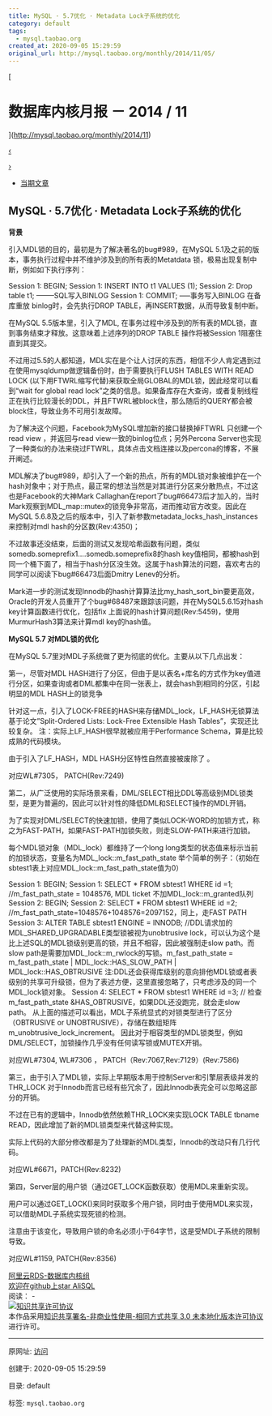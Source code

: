 ```yaml
---
title: MySQL · 5.7优化 · Metadata Lock子系统的优化
category: default
tags: 
  - mysql.taobao.org
created_at: 2020-09-05 15:29:59
original_url: http://mysql.taobao.org/monthly/2014/11/05/
---
```


[

# 数据库内核月报 － 2014 / 11

](http://mysql.taobao.org/monthly/2014/11)

[‹](http://mysql.taobao.org/monthly/2014/11/04/)

[›](http://mysql.taobao.org/monthly/2014/11/06/)

*   [当期文章](#)

## MySQL · 5.7优化 · Metadata Lock子系统的优化

**背景**

引入MDL锁的目的，最初是为了解决著名的bug#989，在MySQL 5.1及之前的版本，事务执行过程中并不维护涉及到的所有表的Metatdata 锁，极易出现复制中断，例如如下执行序列：

Session 1: BEGIN; Session 1: INSERT INTO t1 VALUES (1); Session 2: Drop table t1; ——–SQL写入BINLOG Session 1: COMMIT; —–事务写入BINLOG 在备库重放 binlog时，会先执行DROP TABLE，再INSERT数据，从而导致复制中断。

在MySQL 5.5版本里，引入了MDL, 在事务过程中涉及到的所有表的MDL锁，直到事务结束才释放。这意味着上述序列的DROP TABLE 操作将被Session 1阻塞住直到其提交。

不过用过5.5的人都知道，MDL实在是个让人讨厌的东西，相信不少人肯定遇到过在使用mysqldump做逻辑备份时，由于需要执行FLUSH TABLES WITH READ LOCK (以下用FTWRL缩写代替)来获取全局GLOBAL的MDL锁，因此经常可以看到“wait for global read lock”之类的信息。如果备库存在大查询，或者复制线程正在执行比较漫长的DDL，并且FTWRL被block住，那么随后的QUERY都会被block住，导致业务不可用引发故障。

为了解决这个问题，Facebook为MySQL增加新的接口替换掉FTWRL 只创建一个read view ，并返回与read view一致的binlog位点；另外Percona Server也实现了一种类似的办法来绕过FTWRL，具体点击文档连接以及percona的博客，不展开阐述。

MDL解决了bug#989，却引入了一个新的热点，所有的MDL锁对象被维护在一个hash对象中；对于热点，最正常的想法当然是对其进行分区来分散热点，不过这也是Facebook的大神Mark Callaghan在report了bug#66473后才加入的，当时Mark观察到MDL\_map::mutex的锁竞争非常高，进而推动官方改变。因此在MySQL 5.6.8及之后的版本中，引入了新参数metadata\_locks\_hash\_instances来控制对mdl hash的分区数(Rev:4350)；

不过故事还没结束，后面的测试又发现哈希函数有问题，类似somedb.someprefix1….somedb.someprefix8的hash key值相同，都被hash到同一个桶下面了，相当于hash分区没生效。这属于hash算法的问题，喜欢考古的同学可以阅读下bug#66473后面Dmitry Lenev的分析。

Mark进一步的测试发现Innodb的hash计算算法比my\_hash\_sort\_bin要更高效， Oracle的开发人员重开了个bug#68487来跟踪该问题，并在MySQL5.6.15对hash key计算函数进行优化，包括fix 上面说的hash计算问题(Rev:5459)，使用MurmurHash3算法来计算mdl key的hash值。

**MySQL 5.7 对MDL锁的优化**

在MySQL 5.7里对MDL子系统做了更为彻底的优化。主要从以下几点出发：

第一，尽管对MDL HASH进行了分区，但由于是以表名+库名的方式作为key值进行分区，如果查询或者DML都集中在同一张表上，就会hash到相同的分区，引起明显的MDL HASH上的锁竞争

针对这一点，引入了LOCK-FREE的HASH来存储MDL\_lock，LF\_HASH无锁算法基于论文”Split-Ordered Lists: Lock-Free Extensible Hash Tables”，实现还比较复杂。 注：实际上LF\_HASH很早就被应用于Performance Schema，算是比较成熟的代码模块。

由于引入了LF\_HASH，MDL HASH分区特性自然直接被废除了 。

对应WL#7305， PATCH(Rev:7249)

第二，从广泛使用的实际场景来看，DML/SELECT相比DDL等高级别MDL锁类型，是更为普遍的，因此可以针对性的降低DML和SELECT操作的MDL开销。

为了实现对DML/SELECT的快速加锁，使用了类似LOCK-WORD的加锁方式，称之为FAST-PATH，如果FAST-PATH加锁失败，则走SLOW-PATH来进行加锁。

每个MDL锁对象（MDL\_lock）都维持了一个long long类型的状态值来标示当前的加锁状态，变量名为MDL\_lock::m\_fast\_path\_state 举个简单的例子：（初始在sbtest1表上对应MDL\_lock::m\_fast\_path\_state值为0）

Session 1: BEGIN; Session 1: SELECT \* FROM sbtest1 WHERE id =1; //m\_fast\_path\_state = 1048576, MDL ticket 不加MDL\_lock::m\_granted队列 Session 2: BEGIN; Session 2: SELECT \* FROM sbtest1 WHERE id =2; //m\_fast\_path\_state=1048576+1048576=2097152，同上，走FAST PATH Session 3: ALTER TABLE sbtest1 ENGINE = INNODB; //DDL请求加的MDL\_SHARED\_UPGRADABLE类型锁被视为unobtrusive lock，可以认为这个是比上述SQL的MDL锁级别更高的锁，并且不相容，因此被强制走slow path。而slow path是需要加MDL\_lock::m\_rwlock的写锁。m\_fast\_path\_state = m\_fast\_path\_state | MDL\_lock::HAS\_SLOW\_PATH | MDL\_lock::HAS\_OBTRUSIVE 注:DDL还会获得库级别的意向排他MDL锁或者表级别的共享可升级锁，但为了表述方便，这里直接忽略了，只考虑涉及的同一个MDL\_lock锁对象。 Session 4: SELECT \* FROM sbtest1 WHERE id =3; // 检查m\_fast\_path\_state &HAS\_OBTRUSIVE，如果DDL还没跑完，就会走slow path。 从上面的描述可以看出，MDL子系统显式的对锁类型进行了区分（OBTRUSIVE or UNOBTRUSIVE），存储在数组矩阵m\_unobtrusive\_lock\_increment。 因此对于相容类型的MDL锁类型，例如DML/SELECT，加锁操作几乎没有任何读写锁或MUTEX开销。

对应WL#7304, WL#7306 ， PATCH（Rev:7067,Rev:7129）(Rev:7586)

第三，由于引入了MDL锁，实际上早期版本用于控制Server和引擎层表级并发的THR\_LOCK 对于Innodb而言已经有些冗余了，因此Innodb表完全可以忽略这部分的开销。

不过在已有的逻辑中，Innodb依然依赖THR\_LOCK来实现LOCK TABLE tbname READ，因此增加了新的MDL锁类型来代替这种实现。

实际上代码的大部分修改都是为了处理新的MDL类型，Innodb的改动只有几行代码。

对应WL#6671，PATCH(Rev:8232)

第四，Server层的用户锁（通过GET\_LOCK函数获取）使用MDL来重新实现。

用户可以通过GET\_LOCK()来同时获取多个用户锁，同时由于使用MDL来实现，可以借助MDL子系统实现死锁的检测。

注意由于该变化，导致用户锁的命名必须小于64字节，这是受MDL子系统的限制导致。

对应WL#1159, PATCH(Rev:8356)

[阿里云RDS-数据库内核组](http://mysql.taobao.org/)  
[欢迎在github上star AliSQL](https://github.com/alibaba/AliSQL)  
阅读： -  
[![知识共享许可协议](assets/1599290999-8232d49bd3e964f917fa8f469ae7c52a.png)](http://creativecommons.org/licenses/by-nc-sa/3.0/)  
本作品采用[知识共享署名-非商业性使用-相同方式共享 3.0 未本地化版本许可协议](http://creativecommons.org/licenses/by-nc-sa/3.0/)进行许可。

---------------------------------------------------


原网址: [访问](http://mysql.taobao.org/monthly/2014/11/05/)

创建于: 2020-09-05 15:29:59

目录: default

标签: `mysql.taobao.org`

